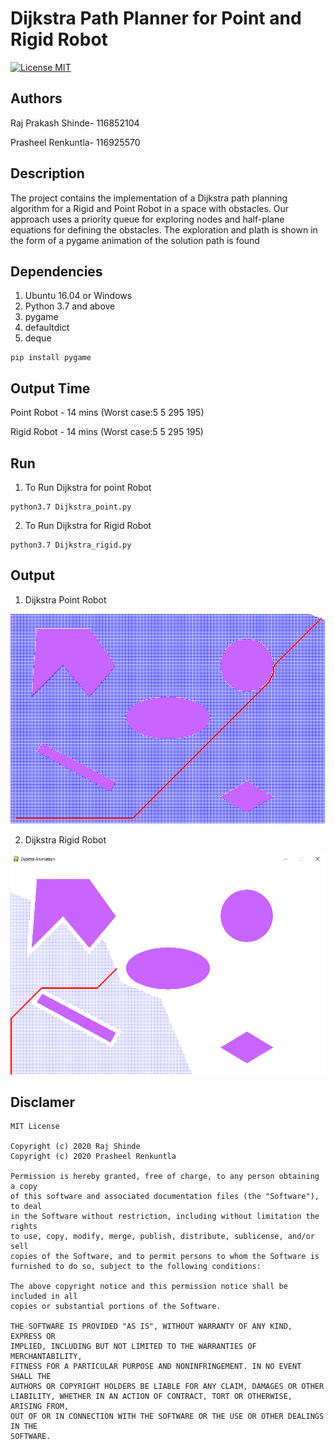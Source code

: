 # Dijkstra Path Planner for Point and Rigid Robot
[![License MIT](https://img.shields.io/badge/License-MIT-brightgreen.svg)](https://github.com/RajPShinde/Dijkstra-Path-Planner-for-Rigid-and-Point-Robot/blob/master/LICENSE)

## Authors
Raj Prakash Shinde- 116852104

Prasheel Renkuntla- 116925570

## Description
The project contains the implementation of a Dijkstra path planning algorithm for a Rigid and Point Robot in a space with obstacles. Our approach uses a priority queue for exploring nodes and half-plane equations for defining the obstacles. The exploration and plath is shown in the form of a pygame animation of the solution path is found

## Dependencies
1. Ubuntu 16.04 or Windows
2. Python 3.7 and above
3. pygame
4. defaultdict
5. deque
```
pip install pygame
```

## Output Time
Point Robot - 14 mins (Worst case:5 5 295 195)

Rigid Robot - 14 mins (Worst case:5 5 295 195)
  
## Run
1. To Run Dijkstra for point Robot
```
python3.7 Dijkstra_point.py
```
2. To Run Dijkstra for Rigid Robot
```
python3.7 Dijkstra_rigid.py
```
## Output
1. Dijkstra Point Robot
<img src="dijkstra_point.png"/>

2. Dijkstra Rigid Robot
<img src="Dijkstra_Rigid_Robot.PNG"/>

## Disclamer
```
MIT License

Copyright (c) 2020 Raj Shinde
Copyright (c) 2020 Prasheel Renkuntla

Permission is hereby granted, free of charge, to any person obtaining a copy
of this software and associated documentation files (the "Software"), to deal
in the Software without restriction, including without limitation the rights
to use, copy, modify, merge, publish, distribute, sublicense, and/or sell
copies of the Software, and to permit persons to whom the Software is
furnished to do so, subject to the following conditions:

The above copyright notice and this permission notice shall be included in all
copies or substantial portions of the Software.

THE SOFTWARE IS PROVIDED "AS IS", WITHOUT WARRANTY OF ANY KIND, EXPRESS OR
IMPLIED, INCLUDING BUT NOT LIMITED TO THE WARRANTIES OF MERCHANTABILITY,
FITNESS FOR A PARTICULAR PURPOSE AND NONINFRINGEMENT. IN NO EVENT SHALL THE
AUTHORS OR COPYRIGHT HOLDERS BE LIABLE FOR ANY CLAIM, DAMAGES OR OTHER
LIABILITY, WHETHER IN AN ACTION OF CONTRACT, TORT OR OTHERWISE, ARISING FROM,
OUT OF OR IN CONNECTION WITH THE SOFTWARE OR THE USE OR OTHER DEALINGS IN THE
SOFTWARE.
```